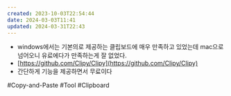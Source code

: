 ```yaml
---
created: 2023-10-03T22:54:44
date: 2024-03-03T11:41
updated: 2024-03-31T22:43
---
```

- windows에서는 기본의로 제공하는 클립보드에 매우 만족하고 있었는데 mac으로 넘어오니 유료에다가 만족하는게 잘 없었다.  
- [https://github.com/Clipy/Clipy](https://github.com/Clipy/Clipy)  
- 간단하게 기능을 제공하면서 무료이다

#Copy-and-Paste
#Tool
#Clipboard